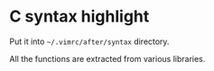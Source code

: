 # C syntax highlight

Put it into `~/.vimrc/after/syntax` directory.

All the functions are extracted from various libraries.
